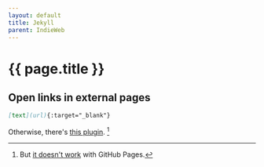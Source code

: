 ```yaml
---
layout: default
title: Jekyll
parent: IndieWeb
---
```


# {{ page.title }}

## Open links in external pages

```md
[text](url){:target="_blank"}
```

Otherwise, there's [this plugin](https://github.com/keithmifsud/jekyll-target-blank). [^1]

[^1]: But [it doesn't work](https://github.com/keithmifsud/jekyll-target-blank/issues/64) with GitHub Pages. 